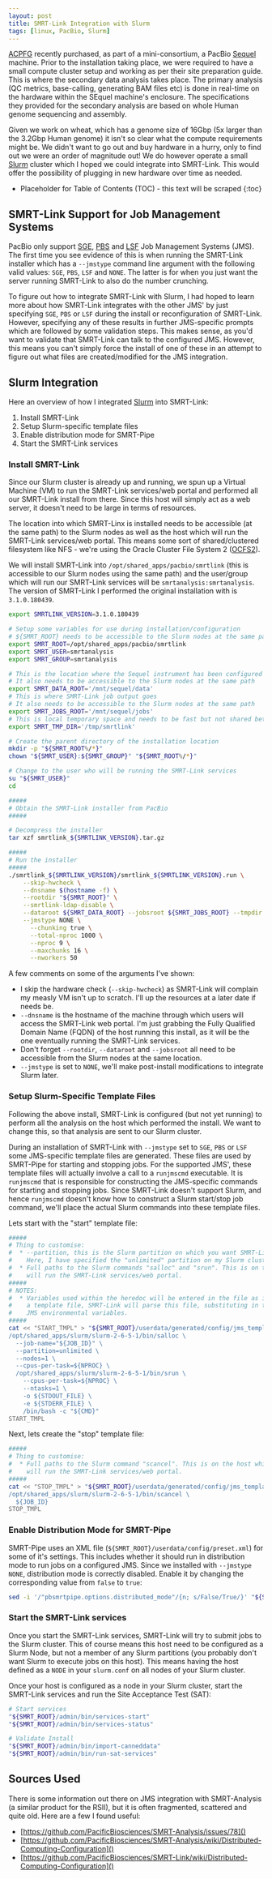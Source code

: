 ```yaml
---
layout: post
title: SMRT-Link Integration with Slurm
tags: [linux, PacBio, Slurm]
---
```


[ACPFG](http://www.acpfg.com.au) recently purchased, as part of a mini-consortium, a PacBio [Sequel](http://www.pacb.com/products-and-services/pacbio-systems/sequel/)
machine. Prior to the installation taking place, we were required to have a small compute cluster setup and working as per
their site preparation guide. This is where the secondary data analysis takes place. The primary analysis (QC metrics, base-calling,
generating BAM files etc) is done in real-time on the hardware within the SEquel machine's enclosure. The specifications they provided
for the secondary analysis are based on whole Human genome sequencing and assembly.

Given we work on wheat, which has a genome size of
16Gbp (5x larger than the 3.2Gbp Human genome) it isn't so clear what the compute requirements might be. We didn't want to go out and
buy hardware in a hurry, only to find out we were an order of magnitude out! We do however operate a small [Slurm](http://slurm.schedmd.com/)
cluster which I hoped we could integrate into SMRT-Link. This would offer the possibility of plugging in new hardware over time as needed.

* Placeholder for Table of Contents (TOC) - this text will be scraped
{:toc}

<h2>SMRT-Link Support for Job Management Systems</h2>

PacBio only support [SGE](https://en.wikipedia.org/wiki/Oracle_Grid_Engine), [PBS](https://en.wikipedia.org/wiki/Portable_Batch_System) and
[LSF](https://en.wikipedia.org/wiki/Platform_LSF) Job Management Systems (JMS). The first time you see evidence of this is when running the
SMRT-Link installer which has a `--jmstype` command line argument with the following valid values: `SGE`, `PBS`, `LSF` and `NONE`. The
latter is for when you just want the server running SMRT-Link to also do the number crunching.

To figure out how to integrate SMRT-Link with Slurm, I had hoped to learn more about how SMRT-Link integrates with the other JMS' by just
specifying `SGE`, `PBS` or `LSF` during the install or reconfiguration of SMRT-Link. However, specifying any of these results in further
JMS-specific prompts which are followed by some validation steps. This makes sense, as you'd want to validate that SMRT-Link can talk to
the configured JMS. However, this means you can't simply force the install of one of these in an attempt to figure out what files are
created/modified for the JMS integration.

<h2>Slurm Integration</h2>

Here an overview of how I integrated [Slurm](http://slurm.schedmd.com/) into SMRT-Link:

  1. Install SMRT-Link
  2. Setup Slurm-specific template files
  3. Enable distribution mode for SMRT-Pipe
  4. Start the SMRT-Link services

<h3>Install SMRT-Link</h3>

Since our Slurm cluster is already up and running, we spun up a Virtual Machine (VM) to run the SMRT-Link services/web portal and performed
all our SMRT-Link install from there. Since this host will simply act as a web server, it doesn't need to be large in terms of resources.

The location into which SMRT-Linx is installed needs to be accessible (at the same path) to the Slurm nodes as well as the host which will
run the SMRT-Link services/web portal. This means some sort of shared/clustered filesystem like NFS - we're using the Oracle Cluster File
System 2 ([OCFS2](https://oss.oracle.com/projects/ocfs2/)).

We will install SMRT-Link into `/opt/shared_apps/pacbio/smrtlink` (this is accessible to our Slurm nodes using the same path) and the
user/group which will run our SMRT-Link services will be `smrtanalysis:smrtanalysis`. The version of SMRT-Link I performed the original
installation with is `3.1.0.180439`.

```bash
export SMRTLINK_VERSION=3.1.0.180439

# Setup some variables for use during installation/configuration
# ${SMRT_ROOT} needs to be accessible to the Slurm nodes at the same path
export SMRT_ROOT=/opt/shared_apps/pacbio/smrtlink
export SMRT_USER=smrtanalysis
export SMRT_GROUP=smrtanalysis

# This is the location where the Sequel instrument has been configured to rsync data into
# It also needs to be accessible to the Slurm nodes at the same path
export SMRT_DATA_ROOT='/mnt/sequel/data'
# This is where SMRT-Link job output goes
# It also needs to be accessible to the Slurm nodes at the same path
export SMRT_JOBS_ROOT='/mnt/sequel/jobs'
# This is local temporary space and needs to be fast but not shared between Slurm nodes
export SMRT_TMP_DIR='/tmp/smrtlink'

# Create the parent directory of the installation location
mkdir -p "${SMRT_ROOT%/*}"
chown "${SMRT_USER}:${SMRT_GROUP}" "${SMRT_ROOT%/*}"

# Change to the user who will be running the SMRT-Link services
su "${SMRT_USER}"
cd

#####
# Obtain the SMRT-Link installer from PacBio
#####

# Decompress the installer
tar xzf smrtlink_${SMRTLINK_VERSION}.tar.gz

#####
# Run the installer
#####
./smrtlink_${SMRTLINK_VERSION}/smrtlink_${SMRTLINK_VERSION}.run \
    --skip-hwcheck \
    --dnsname $(hostname -f) \
    --rootdir "${SMRT_ROOT}" \
    --smrtlink-ldap-disable \
    --dataroot ${SMRT_DATA_ROOT} --jobsroot ${SMRT_JOBS_ROOT} --tmpdir ${SMRT_TMP_DIR} \
    --jmstype NONE \
      --chunking true \
      --total-nproc 1000 \
      --nproc 9 \
      --maxchunks 16 \
      --nworkers 50
```

A few comments on some of the arguments I've shown:

  * I skip the hardware check (`--skip-hwcheck`) as SMRT-Link will complain my measly VM isn't up to scratch. I'll up the resources at 
    a later date if needs be.
  * `--dnsname` is the hostname of the machine through which users will access the SMRT-Link web portal. I'm just grabbing the
    Fully Qualified Domain Name (FQDN) of the host running this install, as it will be the one eventually running the SMRT-Link
    services.
  * Don't forget `--rootdir`, `--dataroot` and `--jobsroot` all need to be accessible from the Slurm nodes at the same location.
  * `--jmstype` is set to `NONE`, we'll make post-install modifications to integrate Slurm later.

<h3>Setup Slurm-Specific Template Files</h3>

Following the above install, SMRT-Link is configured (but not yet running) to perform all the analysis on the host which performed the
install. We want to change this, so that analysis are sent to our Slurm cluster.

During an installation of SMRT-Link with `--jmstype` set to `SGE`, `PBS` or `LSF` some JMS-specific template files are generated.
These files are used by SMRT-Pipe for starting and stopping jobs. For the supported
JMS', these template files will actually involve a call to a `runjmscmd` executable. It is `runjmscmd` that is responsible for
constructing the JMS-specific commands for starting and stopping jobs. Since SMRT-Link doesn't support Slurm, and hence `runjmscmd` doesn't
know how to construct a Slurm start/stop job command, we'll place the actual Slurm commands into these template files.

Lets start with the "start" template file:

```bash
#####
# Thing to customise:
#  * --partition, this is the Slurm partition on which you want SMRT-Link jobs run.
#    Here, I have specified the "unlimited" partition on my Slurm cluster
#  * Full paths to the Slurm commands "salloc" and "srun". This is on the host which
#    will run the SMRT-Link services/web portal.
#####
# NOTES:
#  * Variables used within the heredoc will be entered in the file as is. Since this is
#    a template file, SMRT-Link will parse this file, substituting in the values for known
#    JMS environmental variables.
#####
cat << "START_TMPL" > "${SMRT_ROOT}/userdata/generated/config/jms_templates/start.tmpl"
/opt/shared_apps/slurm/slurm-2-6-5-1/bin/salloc \
  --job-name="${JOB_ID}" \
  --partition=unlimited \
  --nodes=1 \
  --cpus-per-task=${NPROC} \
  /opt/shared_apps/slurm/slurm-2-6-5-1/bin/srun \
    --cpus-per-task=${NPROC} \
    --ntasks=1 \
    -o ${STDOUT_FILE} \
    -e ${STDERR_FILE} \
    /bin/bash -c "${CMD}"
START_TMPL
```

Next, lets create the "stop" template file:

```bash
#####
# Thing to customise:
#  * Full paths to the Slurm command "scancel". This is on the host which
#    will run the SMRT-Link services/web portal.
#####
cat << "STOP_TMPL" > "${SMRT_ROOT}/userdata/generated/config/jms_templates/stop.tmpl"
/opt/shared_apps/slurm/slurm-2-6-5-1/bin/scancel \
  ${JOB_ID}
STOP_TMPL
```

<h3>Enable Distribution Mode for SMRT-Pipe</h3>

SMRT-Pipe uses an XML file (`${SMRT_ROOT}/userdata/config/preset.xml`) for some of it's settings. This includes
whether it should run in distribution mode to run jobs on a configured JMS. Since we installed with
`--jmstype NONE`, distribution mode is correctly disabled. Enable it by changing the corresponding value from
`false` to `true`:

```bash
sed -i '/"pbsmrtpipe.options.distributed_mode"/{n; s/False/True/}' "${SMRT_ROOT}/userdata/config/preset.xml"
```

<h3>Start the SMRT-Link services</h3>

Once you start the SMRT-Link services, SMRT-Link will try to submit jobs to the Slurm cluster. This of course means
this host need to be configured as a Slurm Node, but not a member of any Slurm partitions (you probably don't want
Slurm to execute jobs on this host). This means having the host defined as a `NODE` in your `slurm.conf` on all nodes
of your Slurm cluster.

Once your host is configured as a node in your Slurm cluster, start the SMRT-Link services and run the Site
Acceptance Test (SAT):

```bash
# Start services
"${SMRT_ROOT}/admin/bin/services-start"
"${SMRT_ROOT}/admin/bin/services-status"

# Validate Install
"${SMRT_ROOT}/admin/bin/import-canneddata"
"${SMRT_ROOT}/admin/bin/run-sat-services"
```

<h2>Sources Used</h2>

There is some information out there on JMS integration with SMRT-Analysis (a similar product for the RSII), but it is often fragmented,
scattered and quite old. Here are a few I found useful:

  * [https://github.com/PacificBiosciences/SMRT-Analysis/issues/78]()
  * [https://github.com/PacificBiosciences/SMRT-Analysis/wiki/Distributed-Computing-Configuration]()
  * [https://github.com/PacificBiosciences/SMRT-Link/wiki/Distributed-Computing-Configuration]()
